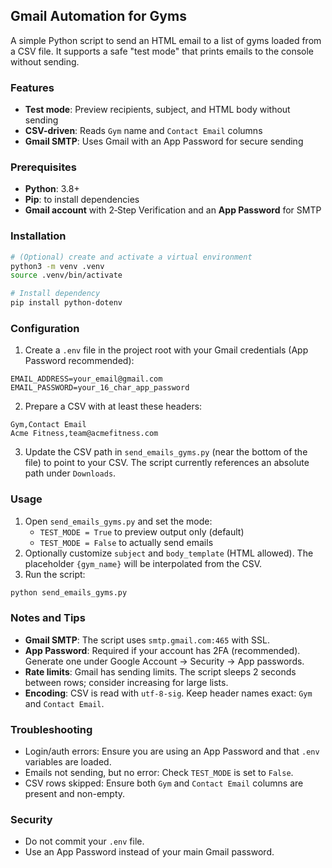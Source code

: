 ## Gmail Automation for Gyms

A simple Python script to send an HTML email to a list of gyms loaded from a CSV file. It supports a safe "test mode" that prints emails to the console without sending.

### Features
- **Test mode**: Preview recipients, subject, and HTML body without sending
- **CSV-driven**: Reads `Gym` name and `Contact Email` columns
- **Gmail SMTP**: Uses Gmail with an App Password for secure sending

### Prerequisites
- **Python**: 3.8+
- **Pip**: to install dependencies
- **Gmail account** with 2‑Step Verification and an **App Password** for SMTP

### Installation
```bash
# (Optional) create and activate a virtual environment
python3 -m venv .venv
source .venv/bin/activate

# Install dependency
pip install python-dotenv
```

### Configuration
1. Create a `.env` file in the project root with your Gmail credentials (App Password recommended):
```env
EMAIL_ADDRESS=your_email@gmail.com
EMAIL_PASSWORD=your_16_char_app_password
```
2. Prepare a CSV with at least these headers:
```csv
Gym,Contact Email
Acme Fitness,team@acmefitness.com
```
3. Update the CSV path in `send_emails_gyms.py` (near the bottom of the file) to point to your CSV. The script currently references an absolute path under `Downloads`.

### Usage
1. Open `send_emails_gyms.py` and set the mode:
   - `TEST_MODE = True` to preview output only (default)
   - `TEST_MODE = False` to actually send emails
2. Optionally customize `subject` and `body_template` (HTML allowed). The placeholder `{gym_name}` will be interpolated from the CSV.
3. Run the script:
```bash
python send_emails_gyms.py
```

### Notes and Tips
- **Gmail SMTP**: The script uses `smtp.gmail.com:465` with SSL.
- **App Password**: Required if your account has 2FA (recommended). Generate one under Google Account → Security → App passwords.
- **Rate limits**: Gmail has sending limits. The script sleeps 2 seconds between rows; consider increasing for large lists.
- **Encoding**: CSV is read with `utf-8-sig`. Keep header names exact: `Gym` and `Contact Email`.

### Troubleshooting
- Login/auth errors: Ensure you are using an App Password and that `.env` variables are loaded.
- Emails not sending, but no error: Check `TEST_MODE` is set to `False`.
- CSV rows skipped: Ensure both `Gym` and `Contact Email` columns are present and non-empty.

### Security
- Do not commit your `.env` file.
- Use an App Password instead of your main Gmail password.


